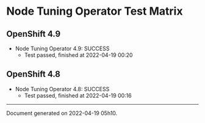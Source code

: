 
Node Tuning Operator Test Matrix
================================

OpenShift 4.9
-------------



* Node Tuning Operator 4.9: SUCCESS
  - Test passed, finished at 2022-04-19 00:20






OpenShift 4.8
-------------



* Node Tuning Operator 4.8: SUCCESS
  - Test passed, finished at 2022-04-19 00:16






---
Document generated on 2022-04-19 05h10.
